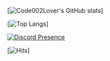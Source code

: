 [![Code002Lover's GitHub stats](https://code002lover.vercel.app/api?username=Code002Lover&show_icons=true&count_private=true)]


[![Top Langs](https://code002lover.vercel.app/api/top-langs/?username=Code002Lover)]


[![Discord Presence](https://lanyard-profile-readme.vercel.app/api/360711257734774785?theme=light&bg=809ecf&animated=false&hideDiscrim=true&borderRadius=30px)](https://discord.com/users/360711257734774785)


[![Hits](https://hits.seeyoufarm.com/api/count/incr/badge.svg?url=https%3A%2F%2Fgithub.com%2Fcode002lover&count_bg=%2379C83D&title_bg=%23555555&icon=&icon_color=%23E7E7E7&title=hits&edge_flat=false)]
